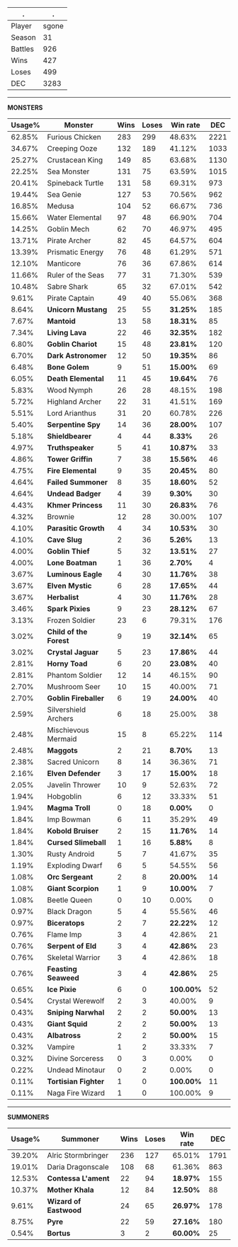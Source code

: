.|.
|-|-
Player|sgone
Season|31
Battles|926
Wins|427
Loses|499
DEC|3283

---
**MONSTERS**

Usage%|Monster|Wins|Loses|Win rate|DEC|
-|-|-|-|-|-|
62.85%|Furious Chicken|283|299|48.63%|2221|
34.67%|Creeping Ooze|132|189|41.12%|1033|
25.27%|Crustacean King|149|85|63.68%|1130|
22.25%|Sea Monster|131|75|63.59%|1015|
20.41%|Spineback Turtle|131|58|69.31%|973|
19.44%|Sea Genie|127|53|70.56%|962|
16.85%|Medusa|104|52|66.67%|736|
15.66%|Water Elemental|97|48|66.90%|704|
14.25%|Goblin Mech|62|70|46.97%|495|
13.71%|Pirate Archer|82|45|64.57%|604|
13.39%|Prismatic Energy|76|48|61.29%|571|
12.10%|Manticore|76|36|67.86%|614|
11.66%|Ruler of the Seas|77|31|71.30%|539|
10.48%|Sabre Shark|65|32|67.01%|542|
9.61%|Pirate Captain|49|40|55.06%|368|
8.64%|**Unicorn Mustang**|25|55|**31.25%**|185|
7.67%|**Mantoid**|13|58|**18.31%**|85|
7.34%|**Living Lava**|22|46|**32.35%**|182|
6.80%|**Goblin Chariot**|15|48|**23.81%**|120|
6.70%|**Dark Astronomer**|12|50|**19.35%**|86|
6.48%|**Bone Golem**|9|51|**15.00%**|69|
6.05%|**Death Elemental**|11|45|**19.64%**|76|
5.83%|Wood Nymph|26|28|48.15%|198|
5.72%|Highland Archer|22|31|41.51%|169|
5.51%|Lord Arianthus|31|20|60.78%|226|
5.40%|**Serpentine Spy**|14|36|**28.00%**|107|
5.18%|**Shieldbearer**|4|44|**8.33%**|26|
4.97%|**Truthspeaker**|5|41|**10.87%**|33|
4.86%|**Tower Griffin**|7|38|**15.56%**|46|
4.75%|**Fire Elemental**|9|35|**20.45%**|80|
4.64%|**Failed Summoner**|8|35|**18.60%**|52|
4.64%|**Undead Badger**|4|39|**9.30%**|30|
4.43%|**Khmer Princess**|11|30|**26.83%**|76|
4.32%|Brownie|12|28|30.00%|107|
4.10%|**Parasitic Growth**|4|34|**10.53%**|30|
4.10%|**Cave Slug**|2|36|**5.26%**|13|
4.00%|**Goblin Thief**|5|32|**13.51%**|27|
4.00%|**Lone Boatman**|1|36|**2.70%**|4|
3.67%|**Luminous Eagle**|4|30|**11.76%**|38|
3.67%|**Elven Mystic**|6|28|**17.65%**|44|
3.67%|**Herbalist**|4|30|**11.76%**|28|
3.46%|**Spark Pixies**|9|23|**28.12%**|67|
3.13%|Frozen Soldier|23|6|79.31%|176|
3.02%|**Child of the Forest**|9|19|**32.14%**|65|
3.02%|**Crystal Jaguar**|5|23|**17.86%**|44|
2.81%|**Horny Toad**|6|20|**23.08%**|40|
2.81%|Phantom Soldier|12|14|46.15%|90|
2.70%|Mushroom Seer|10|15|40.00%|71|
2.70%|**Goblin Fireballer**|6|19|**24.00%**|40|
2.59%|Silvershield Archers|6|18|25.00%|38|
2.48%|Mischievous Mermaid|15|8|65.22%|114|
2.48%|**Maggots**|2|21|**8.70%**|13|
2.38%|Sacred Unicorn|8|14|36.36%|71|
2.16%|**Elven Defender**|3|17|**15.00%**|18|
2.05%|Javelin Thrower|10|9|52.63%|72|
1.94%|Hobgoblin|6|12|33.33%|51|
1.94%|**Magma Troll**|0|18|**0.00%**|0|
1.84%|Imp Bowman|6|11|35.29%|49|
1.84%|**Kobold Bruiser**|2|15|**11.76%**|14|
1.84%|**Cursed Slimeball**|1|16|**5.88%**|8|
1.30%|Rusty Android|5|7|41.67%|35|
1.19%|Exploding Dwarf|6|5|54.55%|56|
1.08%|**Orc Sergeant**|2|8|**20.00%**|14|
1.08%|**Giant Scorpion**|1|9|**10.00%**|7|
1.08%|Beetle Queen|0|10|0.00%|0|
0.97%|Black Dragon|5|4|55.56%|46|
0.97%|**Biceratops**|2|7|**22.22%**|12|
0.76%|Flame Imp|3|4|42.86%|21|
0.76%|**Serpent of Eld**|3|4|**42.86%**|23|
0.76%|Skeletal Warrior|3|4|42.86%|18|
0.76%|**Feasting Seaweed**|3|4|**42.86%**|25|
0.65%|**Ice Pixie**|6|0|**100.00%**|52|
0.54%|Crystal Werewolf|2|3|40.00%|9|
0.43%|**Sniping Narwhal**|2|2|**50.00%**|13|
0.43%|**Giant Squid**|2|2|**50.00%**|13|
0.43%|**Albatross**|2|2|**50.00%**|15|
0.32%|Vampire|1|2|33.33%|7|
0.32%|Divine Sorceress|0|3|0.00%|0|
0.22%|Undead Minotaur|0|2|0.00%|0|
0.11%|**Tortisian Fighter**|1|0|**100.00%**|11|
0.11%|Naga Fire Wizard|1|0|100.00%|9|

---
**SUMMONERS**

Usage%|Summoner|Wins|Loses|Win rate|DEC|
-|-|-|-|-|-|
39.20%|Alric Stormbringer|236|127|65.01%|1791|
19.01%|Daria Dragonscale|108|68|61.36%|863|
12.53%|**Contessa L'ament**|22|94|**18.97%**|155|
10.37%|**Mother Khala**|12|84|**12.50%**|88|
9.61%|**Wizard of Eastwood**|24|65|**26.97%**|178|
8.75%|**Pyre**|22|59|**27.16%**|180|
0.54%|**Bortus**|3|2|**60.00%**|25|
